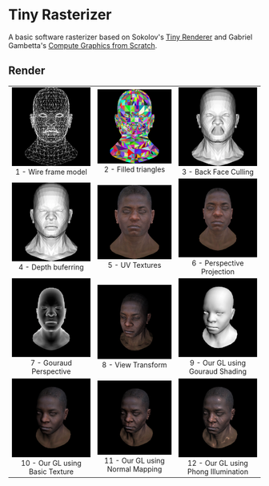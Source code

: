 # Tiny Rasterizer

A basic software rasterizer based on Sokolov's [Tiny Renderer](https://github.com/ssloy/tinyrenderer) and Gabriel Gambetta's [Compute Graphics from Scratch](https://www.gabrielgambetta.com/computer-graphics-from-scratch/).

## Render

| | | |
| :---: | :---: | :---: |
| ![Wire frame model](images/5.line_face_model.png?raw=True) <br/> 1 - Wire frame model | ![Filled triangles](images/7.random_colored.png?raw=True) <br/> 2 - Filled triangles | ![Model with back face culling](images/8.back_face_culling.png?raw=True) <br/> 3 - Back Face Culling |
| ![Depth Buffering](images/9.depth_buffer.png?raw=True) <br/> 4 - Depth buferring | ![UV Textures](images/10.texture_depth_buffer.png?raw=True) <br/> 5 - UV Textures | ![Perspective Projection](images/11.perspective_projection.png?raw=True) <br/> 6 - Perspective Projection |
| ![Gouraud Perspective](images/12.perspective_gouraud_shading.png?raw=True) <br/> 7 - Gouraud Perspective | ![View Transformation](images/13.look_at.png?raw=True) <br/> 8 - View Transform | ![Gouraud Shading](images/14.our_gl_gouraud.png?raw=True) <br/> 9 - Our GL using Gouraud Shading | 
| ![Basic Texture](images/15.our_gl_basic_texture.png?raw=True) <br/> 10 - Our GL using Basic Texture | ![Tangent Space Normal Mapping Texture](images/16.our_gl_normal_mapping.png?raw=True) <br/> 11 - Our GL using Normal Mapping | ![Phong Illumination](images/17.our_gl_phong.png?raw=True) <br/> 12 - Our GL using Phong Illumination |